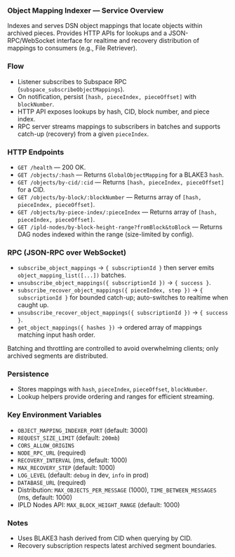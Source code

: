 ### Object Mapping Indexer — Service Overview

Indexes and serves DSN object mappings that locate objects within archived pieces. Provides HTTP APIs for lookups and a JSON-RPC/WebSocket interface for realtime and recovery distribution of mappings to consumers (e.g., File Retriever).

### Flow

- Listener subscribes to Subspace RPC (`subspace_subscribeObjectMappings`).
- On notification, persist `[hash, pieceIndex, pieceOffset]` with `blockNumber`.
- HTTP API exposes lookups by hash, CID, block number, and piece index.
- RPC server streams mappings to subscribers in batches and supports catch-up (recovery) from a given `pieceIndex`.

### HTTP Endpoints

- `GET /health` — 200 OK.
- `GET /objects/:hash` — Returns `GlobalObjectMapping` for a BLAKE3 `hash`.
- `GET /objects/by-cid/:cid` — Returns `[hash, pieceIndex, pieceOffset]` for a CID.
- `GET /objects/by-block/:blockNumber` — Returns array of `[hash, pieceIndex, pieceOffset]`.
- `GET /objects/by-piece-index/:pieceIndex` — Returns array of `[hash, pieceIndex, pieceOffset]`.
- `GET /ipld-nodes/by-block-height-range?fromBlock&toBlock` — Returns DAG nodes indexed within the range (size-limited by config).

### RPC (JSON-RPC over WebSocket)

- `subscribe_object_mappings` → `{ subscriptionId }` then server emits `object_mapping_list([...])` batches.
- `unsubscribe_object_mappings({ subscriptionId })` → `{ success }`.
- `subscribe_recover_object_mappings({ pieceIndex, step })` → `{ subscriptionId }` for bounded catch-up; auto-switches to realtime when caught up.
- `unsubscribe_recover_object_mappings({ subscriptionId })` → `{ success }`.
- `get_object_mappings({ hashes })` → ordered array of mappings matching input hash order.

Batching and throttling are controlled to avoid overwhelming clients; only archived segments are distributed.

### Persistence

- Stores mappings with `hash`, `pieceIndex`, `pieceOffset`, `blockNumber`.
- Lookup helpers provide ordering and ranges for efficient streaming.

### Key Environment Variables

- `OBJECT_MAPPING_INDEXER_PORT` (default: 3000)
- `REQUEST_SIZE_LIMIT` (default: `200mb`)
- `CORS_ALLOW_ORIGINS`
- `NODE_RPC_URL` (required)
- `RECOVERY_INTERVAL` (ms, default: 1000)
- `MAX_RECOVERY_STEP` (default: 1000)
- `LOG_LEVEL` (default: `debug` in dev, `info` in prod)
- `DATABASE_URL` (required)
- Distribution: `MAX_OBJECTS_PER_MESSAGE` (1000), `TIME_BETWEEN_MESSAGES` (ms, default: 1000)
- IPLD Nodes API: `MAX_BLOCK_HEIGHT_RANGE` (default: 1000)

### Notes

- Uses BLAKE3 hash derived from CID when querying by CID.
- Recovery subscription respects latest archived segment boundaries.
